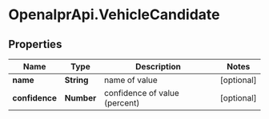 # OpenalprApi.VehicleCandidate

## Properties
Name | Type | Description | Notes
------------ | ------------- | ------------- | -------------
**name** | **String** | name of value | [optional] 
**confidence** | **Number** | confidence of value (percent) | [optional] 


